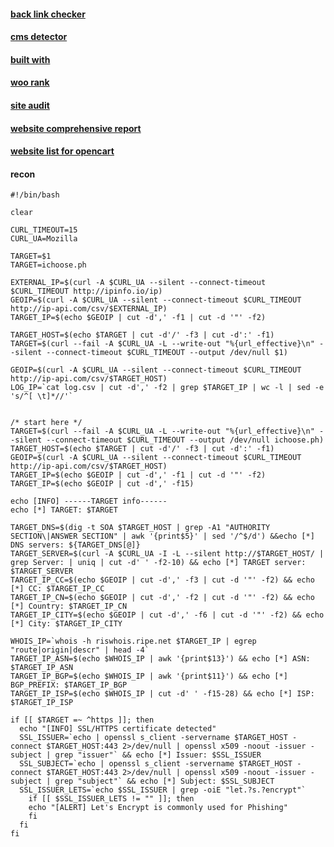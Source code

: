 #### [back link checker](https://ahrefs.com/backlink-checker)
#### [cms detector](https://whatcms.org/?s=)
#### [built with](https://builtwith.com/www.penshoppe.com)
#### [woo rank](https://www.woorank.com/en/www/circuit.rocks)
#### [site audit](https://app.neilpatel.com/en/seo_analyzer/site_audit?domain=circuit.rocks&submit=Analyze+Website)
#### [website comprehensive report](https://www.cubdomain.com/site/penshoppe.com)  
#### [website list for opencart](https://hunter.io/techlookup)

#### recon
```
#!/bin/bash

clear

CURL_TIMEOUT=15 
CURL_UA=Mozilla 

TARGET=$1
TARGET=ichoose.ph

EXTERNAL_IP=$(curl -A $CURL_UA --silent --connect-timeout $CURL_TIMEOUT http://ipinfo.io/ip)
GEOIP=$(curl -A $CURL_UA --silent --connect-timeout $CURL_TIMEOUT http://ip-api.com/csv/$EXTERNAL_IP)
TARGET_IP=$(echo $GEOIP | cut -d',' -f1 | cut -d '"' -f2)

TARGET_HOST=$(echo $TARGET | cut -d'/' -f3 | cut -d':' -f1)
TARGET=$(curl --fail -A $CURL_UA -L --write-out "%{url_effective}\n" --silent --connect-timeout $CURL_TIMEOUT --output /dev/null $1)

GEOIP=$(curl -A $CURL_UA --silent --connect-timeout $CURL_TIMEOUT http://ip-api.com/csv/$TARGET_HOST)
LOG_IP=`cat log.csv | cut -d',' -f2 | grep $TARGET_IP | wc -l | sed -e 's/^[ \t]*//'`


/* start here */
TARGET=$(curl --fail -A $CURL_UA -L --write-out "%{url_effective}\n" --silent --connect-timeout $CURL_TIMEOUT --output /dev/null ichoose.ph)
TARGET_HOST=$(echo $TARGET | cut -d'/' -f3 | cut -d':' -f1)
GEOIP=$(curl -A $CURL_UA --silent --connect-timeout $CURL_TIMEOUT http://ip-api.com/csv/$TARGET_HOST)
TARGET_IP=$(echo $GEOIP | cut -d',' -f1 | cut -d '"' -f2)
TARGET_IP=$(echo $GEOIP | cut -d',' -f15)

echo [INFO] ------TARGET info------
echo [*] TARGET: $TARGET

TARGET_DNS=$(dig -t SOA $TARGET_HOST | grep -A1 "AUTHORITY SECTION\|ANSWER SECTION" | awk '{print$5}' | sed '/^$/d') &&echo [*] DNS servers: ${TARGET_DNS[@]}
TARGET_SERVER=$(curl -A $CURL_UA -I -L --silent http://$TARGET_HOST/ | grep Server: | uniq | cut -d' ' -f2-10) && echo [*] TARGET server: $TARGET_SERVER
TARGET_IP_CC=$(echo $GEOIP | cut -d',' -f3 | cut -d '"' -f2) && echo [*] CC: $TARGET_IP_CC
TARGET_IP_CN=$(echo $GEOIP | cut -d',' -f2 | cut -d '"' -f2) && echo [*] Country: $TARGET_IP_CN
TARGET_IP_CITY=$(echo $GEOIP | cut -d',' -f6 | cut -d '"' -f2) && echo [*] City: $TARGET_IP_CITY

WHOIS_IP=`whois -h riswhois.ripe.net $TARGET_IP | egrep "route|origin|descr" | head -4`
TARGET_IP_ASN=$(echo $WHOIS_IP | awk '{print$13}') && echo [*] ASN: $TARGET_IP_ASN
TARGET_IP_BGP=$(echo $WHOIS_IP | awk '{print$11}') && echo [*] BGP_PREFIX: $TARGET_IP_BGP
TARGET_IP_ISP=$(echo $WHOIS_IP | cut -d' ' -f15-28) && echo [*] ISP: $TARGET_IP_ISP

if [[ $TARGET =~ ^https ]]; then
  echo "[INFO] SSL/HTTPS certificate detected"
  SSL_ISSUER=`echo | openssl s_client -servername $TARGET_HOST -connect $TARGET_HOST:443 2>/dev/null | openssl x509 -noout -issuer -subject | grep "issuer"` && echo [*] Issuer: $SSL_ISSUER
  SSL_SUBJECT=`echo | openssl s_client -servername $TARGET_HOST -connect $TARGET_HOST:443 2>/dev/null | openssl x509 -noout -issuer -subject | grep "subject"` && echo [*] Subject: $SSL_SUBJECT
  SSL_ISSUER_LETS=`echo $SSL_ISSUER | grep -oiE "let.?s.?encrypt"`
    if [[ $SSL_ISSUER_LETS != "" ]]; then
    echo "[ALERT] Let's Encrypt is commonly used for Phishing"
    fi
  fi
fi

```

